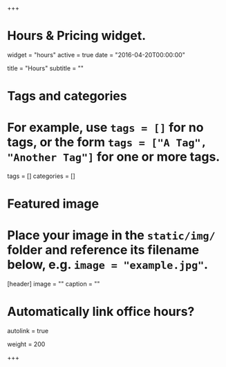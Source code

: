 +++
# Hours & Pricing widget.
widget = "hours"
active = true
date = "2016-04-20T00:00:00"

title = "Hours"
subtitle = ""

# Tags and categories
# For example, use `tags = []` for no tags, or the form `tags = ["A Tag", "Another Tag"]` for one or more tags.
tags = []
categories = []

# Featured image
# Place your image in the `static/img/` folder and reference its filename below, e.g. `image = "example.jpg"`.
[header]
image = ""
caption = ""

# Automatically link office hours?
autolink = true

weight = 200

+++
